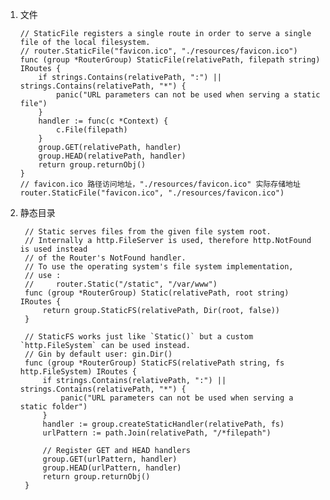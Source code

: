 1.  文件

        // StaticFile registers a single route in order to serve a single file of the local filesystem.
        // router.StaticFile("favicon.ico", "./resources/favicon.ico")
        func (group *RouterGroup) StaticFile(relativePath, filepath string) IRoutes {
            if strings.Contains(relativePath, ":") || strings.Contains(relativePath, "*") {
                panic("URL parameters can not be used when serving a static file")
            }
            handler := func(c *Context) {
                c.File(filepath)
            }
            group.GET(relativePath, handler)
            group.HEAD(relativePath, handler)
            return group.returnObj()
        }
        // favicon.ico 路径访问地址，"./resources/favicon.ico" 实际存储地址
        router.StaticFile("favicon.ico", "./resources/favicon.ico")

2. 静态目录

        // Static serves files from the given file system root.
        // Internally a http.FileServer is used, therefore http.NotFound is used instead
        // of the Router's NotFound handler.
        // To use the operating system's file system implementation,
        // use :
        //     router.Static("/static", "/var/www")
        func (group *RouterGroup) Static(relativePath, root string) IRoutes {
            return group.StaticFS(relativePath, Dir(root, false))
        }

        // StaticFS works just like `Static()` but a custom `http.FileSystem` can be used instead.
        // Gin by default user: gin.Dir()
        func (group *RouterGroup) StaticFS(relativePath string, fs http.FileSystem) IRoutes {
            if strings.Contains(relativePath, ":") || strings.Contains(relativePath, "*") {
                panic("URL parameters can not be used when serving a static folder")
            }
            handler := group.createStaticHandler(relativePath, fs)
            urlPattern := path.Join(relativePath, "/*filepath")

            // Register GET and HEAD handlers
            group.GET(urlPattern, handler)
            group.HEAD(urlPattern, handler)
            return group.returnObj()
        }